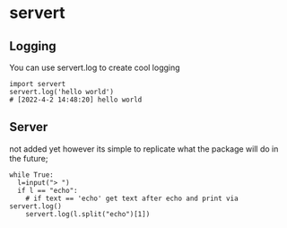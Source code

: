 # servert

## Logging

You can use servert.log to create cool logging

```
import servert
servert.log('hello world')
# [2022-4-2 14:48:20] hello world
```

## Server

not added yet however its simple to replicate what the package will do in the future;

```
while True:
  l=input("> ")
  if l == "echo":
    # if text == 'echo' get text after echo and print via servert.log()
    servert.log(l.split("echo")[1])
 ```
